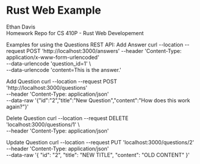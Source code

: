 # Rust Web Example
Ethan Davis<br>
Homework Repo for CS 410P - Rust Web Developement

Examples for using the Questions REST API:
Add Answer
curl --location --request POST 'http://localhost:3000/answers' --header 'Content-Type: application/x-www-form-urlencoded' \
--data-urlencode 'question_id=1' \                                      
--data-urlencode 'content=This is the answer.'

Add Question
curl --location --request POST 'http://localhost:3000/questions' \
--header 'Content-Type: application/json' \
--data-raw '{"id":"2","title":"New Question","content":"How does this work again?"}'

Delete Question
curl --location --request DELETE 'localhost:3000/questions/1' \                                                             
--header 'Content-Type: application/json'      

Update Question
curl --location --request PUT 'localhost:3000/questions/2' \
--header 'Content-Type: application/json' \
--data-raw '{
	"id": "2",
	"title": "NEW TITLE",
	"content": "OLD CONTENT"
}'


